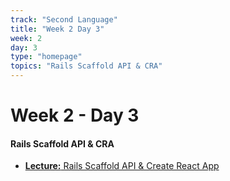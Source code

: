 ```yaml
---
track: "Second Language"
title: "Week 2 Day 3"
week: 2
day: 3
type: "homepage"
topics: "Rails Scaffold API & CRA"
---
```



# Week 2 - Day 3

#### Rails Scaffold API & CRA

- [**Lecture:** Rails Scaffold API & Create React App](/second-language/week-2/day-3/lecture-materials/rails-scaffold-api-cra)
